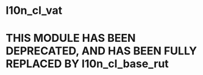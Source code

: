 l10n_cl_vat
===========

THIS MODULE HAS BEEN DEPRECATED, AND HAS BEEN FULLY REPLACED BY l10n_cl_base_rut
================================================================================
